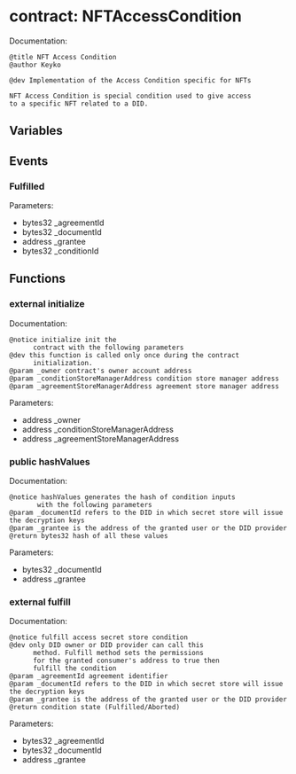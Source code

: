 
# contract: NFTAccessCondition

Documentation:
```
@title NFT Access Condition
@author Keyko

@dev Implementation of the Access Condition specific for NFTs

NFT Access Condition is special condition used to give access
to a specific NFT related to a DID.
```

## Variables

## Events

###  Fulfilled
Parameters:
* bytes32 _agreementId
* bytes32 _documentId
* address _grantee
* bytes32 _conditionId

## Functions

### external initialize

Documentation:

```
@notice initialize init the
      contract with the following parameters
@dev this function is called only once during the contract
      initialization.
@param _owner contract's owner account address
@param _conditionStoreManagerAddress condition store manager address
@param _agreementStoreManagerAddress agreement store manager address
```
Parameters:
* address _owner
* address _conditionStoreManagerAddress
* address _agreementStoreManagerAddress

### public hashValues

Documentation:

```
@notice hashValues generates the hash of condition inputs
       with the following parameters
@param _documentId refers to the DID in which secret store will issue the decryption keys
@param _grantee is the address of the granted user or the DID provider
@return bytes32 hash of all these values
```
Parameters:
* bytes32 _documentId
* address _grantee

### external fulfill

Documentation:

```
@notice fulfill access secret store condition
@dev only DID owner or DID provider can call this
      method. Fulfill method sets the permissions
      for the granted consumer's address to true then
      fulfill the condition
@param _agreementId agreement identifier
@param _documentId refers to the DID in which secret store will issue the decryption keys
@param _grantee is the address of the granted user or the DID provider
@return condition state (Fulfilled/Aborted)
```
Parameters:
* bytes32 _agreementId
* bytes32 _documentId
* address _grantee
